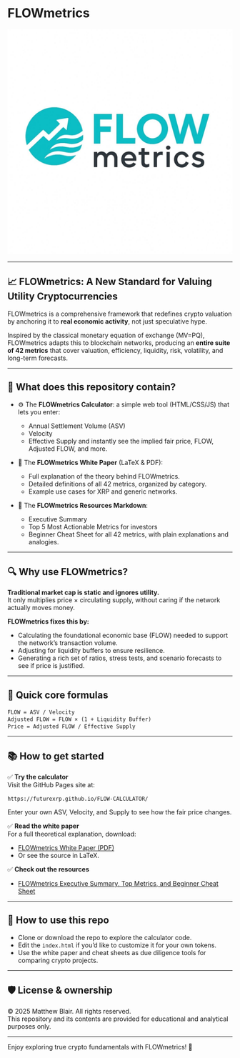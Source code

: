 # FLOWmetrics

![FLOWmetrics Logo](FLOWmetrics.jpg)

---

## 📈 FLOWmetrics: A New Standard for Valuing Utility Cryptocurrencies

FLOWmetrics is a comprehensive framework that redefines crypto valuation by anchoring it to **real economic activity**, not just speculative hype.

Inspired by the classical monetary equation of exchange (MV=PQ), FLOWmetrics adapts this to blockchain networks, producing an **entire suite of 42 metrics** that cover valuation, efficiency, liquidity, risk, volatility, and long-term forecasts.

---

## 🚀 What does this repository contain?

- ⚙️ The **FLOWmetrics Calculator**: a simple web tool (HTML/CSS/JS) that lets you enter:
  - Annual Settlement Volume (ASV)
  - Velocity
  - Effective Supply
  and instantly see the implied fair price, FLOW, Adjusted FLOW, and more.

- 📄 The **FLOWmetrics White Paper** (LaTeX & PDF):
  - Full explanation of the theory behind FLOWmetrics.
  - Detailed definitions of all 42 metrics, organized by category.
  - Example use cases for XRP and generic networks.

- 📝 The **FLOWmetrics Resources Markdown**:
  - Executive Summary
  - Top 5 Most Actionable Metrics for investors
  - Beginner Cheat Sheet for all 42 metrics, with plain explanations and analogies.

---

## 🔍 Why use FLOWmetrics?

**Traditional market cap is static and ignores utility.**  
It only multiplies price × circulating supply, without caring if the network actually moves money.

**FLOWmetrics fixes this by:**
- Calculating the foundational economic base (FLOW) needed to support the network’s transaction volume.
- Adjusting for liquidity buffers to ensure resilience.
- Generating a rich set of ratios, stress tests, and scenario forecasts to see if price is justified.

---

## 🚀 Quick core formulas

```
FLOW = ASV / Velocity
Adjusted FLOW = FLOW × (1 + Liquidity Buffer)
Price = Adjusted FLOW / Effective Supply
```

---

## 📚 How to get started

✅ **Try the calculator**  
Visit the GitHub Pages site at:  
```
https://futurexrp.github.io/FLOW-CALCULATOR/
```

Enter your own ASV, Velocity, and Supply to see how the fair price changes.

✅ **Read the white paper**  
For a full theoretical explanation, download:
- [FLOWmetrics White Paper (PDF)](FLOWmetrics_WhitePaper.pdf)
- Or see the source in LaTeX.

✅ **Check out the resources**  
- [FLOWmetrics Executive Summary, Top Metrics, and Beginner Cheat Sheet](FLOWmetrics_Resources.md)

---

## 🚀 How to use this repo

- Clone or download the repo to explore the calculator code.
- Edit the `index.html` if you’d like to customize it for your own tokens.
- Use the white paper and cheat sheets as due diligence tools for comparing crypto projects.

---

## 🛡 License & ownership

© 2025 Matthew Blair. All rights reserved.  
This repository and its contents are provided for educational and analytical purposes only.

---

Enjoy exploring true crypto fundamentals with FLOWmetrics! 🚀

